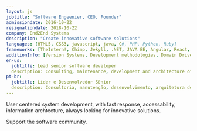```yaml
---
layout: js
jobtitle: "Software Engeenier, CEO, Founder"
admissiondate: 2016-10-22
resignationdate: 2018-10-22
company: End2End Systems
description: "Create innovative software solutions"
languages: [HTML5, CSS3, javascript, java, C#, PHP, Python, Ruby]
frameworks: [TheIntern!, Chimp, Jekyll, .NET, JAVA EE, Angular, React, DOJO, .NET, .NET Core, Entity Framework, Entity Framework Core]
additionInfo: [Version Systems, Development methodologies, Domain Drive Design, Design Patterns, Threads, Databases, Jekyll, Identity Provider, Keycloak, .NET, .NET Core MVC unit testing, functional testing]
en-us:
  jobtitle: Lead senior software developer
  description: Consulting, maintenance, development and architecture of Web-based systems. Development / creation of development processes, implementation of development methodologies.
pt-br:
  jobtitle: Líder e Desenvolvedor Sênior
  description: Consultoria, manutenção, desenvolvimento, arquitetura de sistemas baseado na Web. Desenvolvimento/criação de processos de desenvolvimento, implementação de metodologias de desenvolvimento.
---
```


User centered system development, with fast response, accessability, information archtecture, always looking for innovative solutions.

Support the software community.
